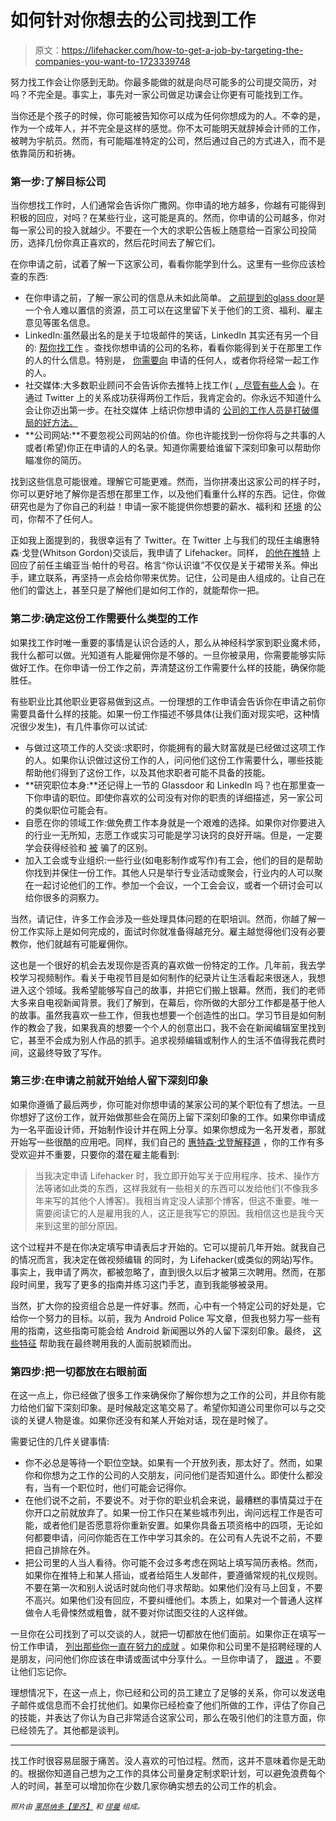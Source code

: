 # 如何针对你想去的公司找到工作

> 原文：<https://lifehacker.com/how-to-get-a-job-by-targeting-the-companies-you-want-to-1723339748>

努力找工作会让你感到无助。你最多能做的就是向尽可能多的公司提交简历，对吗？不完全是。事实上，事先对一家公司做足功课会让你更有可能找到工作。



当你还是个孩子的时候，你可能被告知你可以成为任何你想成为的人。不幸的是，作为一个成年人，并不完全是这样的感觉。你不太可能明天就辞掉会计师的工作，被聘为宇航员。然而，有可能瞄准特定的公司，然后通过自己的方式进入，而不是依靠简历和祈祷。

### **第一步:了解目标公司**

当你想找工作时，人们通常会告诉你广撒网。你申请的地方越多，你越有可能得到积极的回应，对吗？在某些行业，这可能是真的。然而，你申请的公司越多，你对每一家公司的投入就越少。不要在一个大的求职公告板上随意给一百家公司投简历，选择几份你真正喜欢的，然后花时间去了解它们。

在你申请之前，试着了解一下这家公司，看看你能学到什么。这里有一些你应该检查的东西:

*   在你申请之前，了解一家公司的信息从未如此简单。 [之前提到的](http://lifehacker.com/glassdoors-job-explorer-finds-jobs-you-didnt-know-you-q-1608455862)[glass door](http://www.glassdoor.com/index.htm)是一个令人难以置信的资源，员工可以在这里留下关于他们的工资、福利、雇主意见等匿名信息。
*   LinkedIn:虽然最出名的是关于垃圾邮件的笑话，LinkedIn 其实还有另一个目的: [帮你找工作](http://lifehacker.com/how-can-i-make-linkedin-more-useful-in-landing-a-job-1066870899) 。查找你想申请的公司的名称，看看你能得到关于在那里工作的人的什么信息。特别是， [你需要向](http://lifehacker.com/land-a-new-job-with-the-back-door-method-on-linkedin-1694804273) 申请的任何人，或者你将经常一起工作的人。
*   社交媒体:大多数职业顾问不会告诉你去推特上找工作( [，尽管有些人会](http://lifehacker.com/how-to-use-twitter-to-help-you-find-a-new-job-5749380) )。在通过 Twitter 上的关系成功获得两份工作后，我肯定会的。你永远不知道什么会让你迈出第一步。在社交媒体 上结识你想申请的 [公司的工作人员是打破僵局的好方法。](http://lifehacker.com/use-facebook-to-find-your-next-job-instead-of-linkedin-1573043220)
*   **公司网站:**不要忽视公司网站的价值。你也许能找到一份你将与之共事的人或者(希望)你正在申请的人的名录。知道你需要给谁留下深刻印象可以帮助你瞄准你的简历。

找到这些信息可能很难。理解它可能更难。然而，当你拼凑出这家公司的样子时，你可以更好地了解你是否想在那里工作，以及他们看重什么样的东西。记住，你做研究也是为了你自己的利益！申请一家不能提供你想要的薪水、福利和 [环境](http://lifehacker.com/how-to-find-out-if-a-company-is-a-cultural-fit-for-you-510587663) 的公司，你帮不了任何人。

正如我上面提到的，我很幸运有了 Twitter。在 Twitter 上与我们的现任主编惠特森·戈登(Whitson Gordon)交谈后，我申请了 Lifehacker。同样， [的他在推特](http://whitsongordon.kinja.com/how-i-started-writing-for-lifehacker-and-advice-to-asp-1496411848) 上回应了前任主编亚当·帕什的号召。格言“你认识谁”不仅仅是关于裙带关系。伸出手，建立联系，再坚持一点会给你带来优势。记住，公司是由人组成的。让自己在他们的雷达上，甚至只是了解他们是如何工作的，就能帮你一把。

### 第二步:确定这份工作需要什么类型的工作

如果找工作时唯一重要的事情是认识合适的人，那么从神经科学家到职业魔术师，我什么都可以做。光知道有人能雇佣你是不够的。一旦你被录用，你需要能够实际做好工作。在你申请一份工作之前，弄清楚这份工作需要什么样的技能，确保你能胜任。

有些职业比其他职业更容易做到这点。一份理想的工作申请会告诉你在申请之前你需要具备什么样的技能。如果一份工作描述不够具体(让我们面对现实吧，这种情况很少发生)，有几件事你可以试试:

*   与做过这项工作的人交谈:求职时，你能拥有的最大财富就是已经做过这项工作的人。如果你认识做过这份工作的人，问问他们这份工作需要什么，哪些技能帮助他们得到了这份工作，以及其他求职者可能不具备的技能。
*   **研究职位本身:**还记得上一节的 Glassdoor 和 LinkedIn 吗？也在那里查一下你申请的职位。即使你喜欢的公司没有对你的职责的详细描述，另一家公司的类似职位可能会有。
*   自愿在你的领域工作:做免费工作本身就是一个艰难的选择。如果你对你要进入的行业一无所知，志愿工作或实习可能是学习诀窍的良好开端。但是，一定要学会获得经验和 [被](http://lifehacker.com/when-and-if-you-should-ever-work-for-free-509683212) 骗了的区别。
*   加入工会或专业组织:一些行业(如电影制作或写作)有工会，他们的目的是帮助你找到并保住一份工作。其他人只是举行专业活动或聚会，行业内的人可以聚在一起讨论他们的工作。参加一个会议，一个工会会议，或者一个研讨会可以给你很多的洞察力。

当然，请记住，许多工作会涉及一些处理具体问题的在职培训。然而，你越了解一份工作实际上是如何完成的，面试时你就准备得越充分。雇主越觉得他们没有必要教你，他们就越有可能雇佣你。

这也是一个很好的机会去发现你是否真的喜欢做一份特定的工作。几年前，我去学校学习视频制作。看关于电视节目是如何制作的纪录片让生活看起来很迷人，我想进入这个领域。我希望能够写自己的故事，并把它们搬上银幕。然而，我们的老师大多来自电视新闻背景。我们了解到，在幕后，你所做的大部分工作都是基于他人的故事。虽然我喜欢一些工作，但我也想要一个创造性的出口。学习节目是如何制作的教会了我，如果我真的想要一个个人的创意出口，我不会在新闻编辑室里找到它，甚至不会成为别人作品的抓手。追求视频编辑或制作人的生活不值得我花费时间，这最终导致了写作。

### **第三步:在申请之前就开始给人留下深刻印象**

如果你遵循了最后两步，你可能对你想申请的某家公司的某个职位有了想法。一旦你想好了这份工作，就开始做那些会在简历上留下深刻印象的工作。如果你申请成为一名平面设计师，开始制作设计并在网上分享。如果你想成为一名开发者，那就开始写一些很酷的应用吧。同样，我们自己的 [惠特森·戈登解释道](http://whitsongordon.kinja.com/how-i-started-writing-for-lifehacker-and-advice-to-asp-1496411848) ，你的工作有多受欢迎并不重要，只要你的潜在雇主能看到:

> 当我决定申请 Lifehacker 时，我立即开始写关于应用程序、技术、操作方法等诸如此类的东西，这样我就有一些相关的东西可以发给他们(不像我多年来写的其他个人博客)。我相当肯定没人读那个博客，但这不重要。唯一需要阅读它的人是雇用我的人，这正是我写它的原因。我相信这也是我今天来到这里的部分原因。

这个过程并不是在你决定填写申请表后才开始的。它可以提前几年开始。就我自己的情况而言，我决定在做视频编辑 的同时，为 Lifehacker(或类似的网站)写作。事实上，我申请了两次，都被忽略了，直到很久以后才被第三次聘用。然而，在那段时间里，我写了更多的指南并练习这门手艺，直到我能够被录用。

当然，扩大你的投资组合总是一件好事。然而，心中有一个特定公司的好处是，它给你一个努力的目标。以前，我为 Android Police 写文章，但我也努力写一些有用的指南，这些指南可能会给 Android 新闻圈以外的人留下深刻印象。最终， [这些特征](http://www.androidpolice.com/2013/01/29/mega-movie-showdown-a-thorough-comparison-of-movie-selections-on-netflix-amazon-redbox-instant-and-google-play/) 帮助我在最终聘用我的人面前脱颖而出。

### **第四步:把一切都放在右眼前面**

在这一点上，你已经做了很多工作来确保你了解你想为之工作的公司，并且你有能力给他们留下深刻印象。是时候敲定这笔交易了。希望你知道公司里你可以与之交谈的关键人物是谁。如果你还没有和某人开始对话，现在是时候了。

需要记住的几件关键事情:

*   你不必总是等待一个职位空缺。如果有一个开放列表，那太好了。然而，如果你和你想为之工作的公司的人交朋友，问问他们是否知道什么。即使什么都没有，当有一个职位时，他们可能会记得你。
*   在他们说不之前，不要说不。对于你的职业机会来说，最糟糕的事情莫过于在你开口之前就放弃了。如果一份工作只在某些城市列出，询问远程工作是否可能，或者他们是否愿意将你重新安置。如果你具备五项资格中的四项，无论如何都要申请，问问你能否在工作中学习其余的。在公司有人先说不之前，不要把自己排除在外。
*   把公司里的人当人看待。你可能不会过多考虑在网站上填写简历表格。然而，如果你在推特上和某人搭讪，或者给陌生人发邮件，要遵循常规的礼仪规则。不要在第一次和别人说话时就向他们寻求帮助。如果他们没有马上回复，不要不高兴。如果他们没有回应，不要纠缠他们。本质上，如果对一个普通人这样做令人毛骨悚然或粗鲁，就不要对你试图交往的人这样做。

一旦你在公司找到了可以交谈的人，就把一切都放在他们面前。如果你正在填写一份工作申请， [列出那些你一直在努力的成就](http://lifehacker.com/leave-your-old-job-description-off-your-resume-list-yo-5972150) 。如果你和公司里不是招聘经理的人是朋友，问问他们你应该在申请或面试中分享什么。一旦你申请了， [跟进](http://lifehacker.com/how-to-follow-up-on-a-job-interview-without-being-anno-30787642) 。不要让他们忘记你。

理想情况下，在这一点上，你已经和公司的员工建立了足够的关系，你可以发送电子邮件或信息而不会打扰他们。如果你已经检查了他们所做的工作，评估了你自己的技能，并表达了你认为自己非常适合这家公司，那么在吸引他们的注意方面，你已经领先了。其他都是谈判。

* * *

找工作时很容易屈服于痛苦。没人喜欢的可怕过程。然而，这并不意味着你是无助的。根据你知道自己想为之工作的具体公司量身定制求职计划，可以避免浪费每个人的时间，甚至可以增加你在少数几家你确实想去的公司工作的机会。

<small>*照片由*</small> [<small>*莱昂纳多【里齐】*</small>](https://www.flickr.com/photos/stars6/4381851322/) <small>*和*</small> [<small>*缪曼*</small>](https://www.flickr.com/photos/21218849@N03/8024701053/) <small>*组成。*</small>